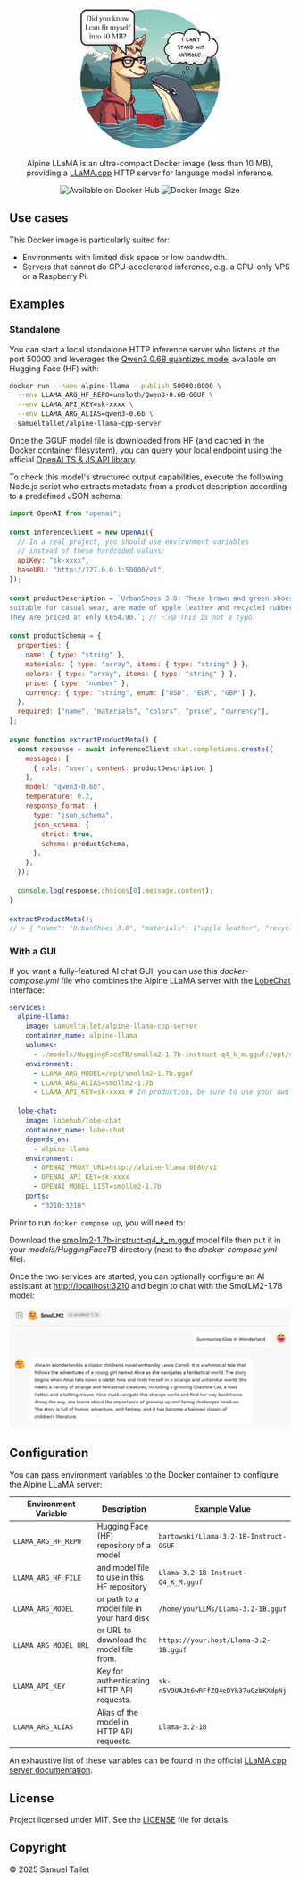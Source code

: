 <div align="center">
  <img width="250px" height="auto" src="https://github.com/SamuelTallet/alpine-llama-cpp-server/blob/main/assets/alpine-llama-image-size-rounded-with-bubbles-500px.png?raw=true">
  
  Alpine LLaMA is an ultra-compact Docker image (less than 10 MB), providing a [LLaMA.cpp](https://github.com/ggml-org/llama.cpp) HTTP server for language model inference.
</div>
<div align="center">
  <img alt="Available on Docker Hub" src="https://img.shields.io/badge/available_on-dockerhub-2496ed?style=flat&logo=docker&color=%232496ed">
  <img alt="Docker Image Size" src="https://img.shields.io/docker/image-size/samueltallet/alpine-llama-cpp-server?style=flat&color=%236db33f">
</div>

## Use cases

This Docker image is particularly suited for:
- Environments with limited disk space or low bandwidth.
- Servers that cannot do GPU-accelerated inference, e.g. a CPU-only VPS or a Raspberry Pi.

## Examples

### Standalone

You can start a local standalone HTTP inference server who listens at the port 50000 and leverages the [Qwen3 0.6B quantized model](https://huggingface.co/unsloth/Qwen3-0.6B-GGUF) available on Hugging Face (HF) with:

```bash
docker run --name alpine-llama --publish 50000:8080 \
  --env LLAMA_ARG_HF_REPO=unsloth/Qwen3-0.6B-GGUF \
  --env LLAMA_API_KEY=sk-xxxx \
  --env LLAMA_ARG_ALIAS=qwen3-0.6b \
  samueltallet/alpine-llama-cpp-server
```

Once the GGUF model file is downloaded from HF (and cached in the Docker container filesystem), you can query your local endpoint using the official [OpenAI TS & JS API library](https://www.npmjs.com/package/openai).

To check this model's structured output capabilities, execute the following Node.js script who extracts metadata from a product description according to a predefined JSON schema:

```js
import OpenAI from "openai";

const inferenceClient = new OpenAI({
  // In a real project, you should use environment variables
  // instead of these hardcoded values:
  apiKey: "sk-xxxx",
  baseURL: "http://127.0.0.1:50000/v1",
});

const productDescription = `UrbanShoes 3.0: These brown and green shoes,
suitable for casual wear, are made of apple leather and recycled rubber.
They are priced at only €654.90.`; // 👈😄 This is not a typo.

const productSchema = {
  properties: {
    name: { type: "string" },
    materials: { type: "array", items: { type: "string" } },
    colors: { type: "array", items: { type: "string" } },
    price: { type: "number" },
    currency: { type: "string", enum: ["USD", "EUR", "GBP"] },
  },
  required: ["name", "materials", "colors", "price", "currency"],
};

async function extractProductMeta() {
  const response = await inferenceClient.chat.completions.create({
    messages: [
      { role: "user", content: productDescription }
    ],
    model: "qwen3-0.6b",
    temperature: 0.2,
    response_format: {
      type: "json_schema",
      json_schema: {
        strict: true,
        schema: productSchema,
      },
    },
  });

  console.log(response.choices[0].message.content);
}

extractProductMeta();
// > { "name": "UrbanShoes 3.0", "materials": ["apple leather", "recycled rubber"], "colors": ["brown", "green"], "price": 654.90, "currency": "EUR" }
```

### With a GUI

If you want a fully-featured AI chat GUI, you can use this *docker-compose.yml* file who combines the Alpine LLaMA server with the [LobeChat](https://github.com/lobehub/lobe-chat) interface:

```yaml
services:
  alpine-llama:
    image: samueltallet/alpine-llama-cpp-server
    container_name: alpine-llama
    volumes:
      - ./models/HuggingFaceTB/smollm2-1.7b-instruct-q4_k_m.gguf:/opt/smollm2-1.7b.gguf:ro
    environment:
      - LLAMA_ARG_MODEL=/opt/smollm2-1.7b.gguf
      - LLAMA_ARG_ALIAS=smollm2-1.7b
      - LLAMA_API_KEY=sk-xxxx # In production, be sure to use your own strong secret key.

  lobe-chat:
    image: lobehub/lobe-chat
    container_name: lobe-chat
    depends_on:
      - alpine-llama
    environment:
      - OPENAI_PROXY_URL=http://alpine-llama:8080/v1
      - OPENAI_API_KEY=sk-xxxx
      - OPENAI_MODEL_LIST=smollm2-1.7b
    ports:
      - "3210:3210"
```

Prior to run `docker compose up`, you will need to:

Download the [smollm2-1.7b-instruct-q4_k_m.gguf](https://huggingface.co/HuggingFaceTB/SmolLM2-1.7B-Instruct-GGUF/blob/main/smollm2-1.7b-instruct-q4_k_m.gguf) model file then put it in your *models/HuggingFaceTB* directory (next to the *docker-compose.yml* file).

Once the two services are started, you can optionally configure an AI assistant at [http://localhost:3210](http://localhost:3210) and begin to chat with the SmolLM2-1.7B model:

<img width="600px" height="auto" src="https://github.com/SamuelTallet/alpine-llama-cpp-server/blob/main/assets/alpine-llama-with-lobe-chat.png?raw=true">

## Configuration

You can pass environment variables to the Docker container to configure the Alpine LLaMA server:

| **Environment Variable**  | **Description**                               | **Example Value**                       |
|---------------------------|-----------------------------------------------|-----------------------------------------|
| `LLAMA_ARG_HF_REPO`       | Hugging Face (HF) repository of a model       | `bartowski/Llama-3.2-1B-Instruct-GGUF`  |
| `LLAMA_ARG_HF_FILE`       | and model file to use in this HF repository   | `Llama-3.2-1B-Instruct-Q4_K_M.gguf`     |
| `LLAMA_ARG_MODEL`         | or path to a model file in your hard disk     | `/home/you/LLMs/Llama-3.2-1B.gguf`      |
| `LLAMA_ARG_MODEL_URL`     | or URL to download the model file from.       | `https://your.host/Llama-3.2-1B.gguf`   |
| `LLAMA_API_KEY`           | Key for authenticating HTTP API requests.     | `sk-n5V9UAJt6wRFfZQ4eDYk37uGzbKXdpNj`   |
| `LLAMA_ARG_ALIAS`         | Alias of the model in HTTP API requests.      | `Llama-3.2-1B`                          |

An exhaustive list of these variables can be found in the official [LLaMA.cpp server documentation](https://github.com/ggml-org/llama.cpp/blob/master/tools/server/README.md#usage).

## License

Project licensed under MIT. See the [LICENSE](https://github.com/SamuelTallet/alpine-llama-cpp-server/blob/main/LICENSE) file for details.

## Copyright

© 2025 Samuel Tallet
